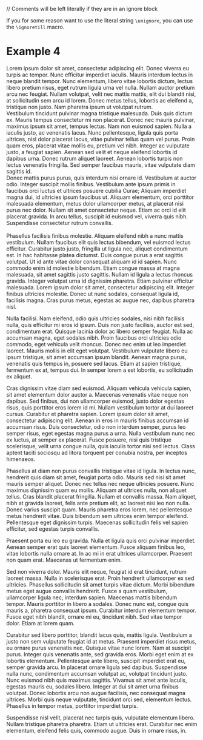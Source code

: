 

// Comments will be left literally if they are in an ignore block

If you for some reason want to use the literal string `\unignore`, you can use
the `\ignoretill` macro.


# Example 4

Lorem ipsum dolor sit amet, consectetur adipiscing elit. Donec viverra
eu turpis ac tempor. Nunc efficitur imperdiet iaculis. Mauris interdum
lectus in neque blandit tempor. Nunc elementum, libero vitae lobortis
dictum, lectus libero pretium risus, eget rutrum ligula urna vel
nulla. Nullam auctor pretium arcu nec feugiat. Nullam volutpat, velit
nec mattis mattis, elit dui blandit nisi, at sollicitudin sem arcu id
lorem. Donec metus tellus, lobortis ac eleifend a, tristique non
justo. Nam pharetra ipsum ut volutpat rutrum.\
 Vestibulum tincidunt
pulvinar magna tristique malesuada. Duis quis dictum ex. Mauris tempus
consectetur mi non placerat. Donec nec mauris pulvinar, maximus ipsum
sit amet, tempus lectus. Nam non euismod sapien. Nulla a iaculis justo,
ac venenatis lacus. Nunc pellentesque, ligula quis porta ultrices, nisl
dolor placerat lacus, vitae pulvinar tellus quam vel purus. Proin quam
eros, placerat vitae mollis eu, pretium vel nibh. Integer ac vulputate
justo, a feugiat sapien. Aenean sed velit et neque eleifend lobortis id
dapibus urna. Donec rutrum aliquet laoreet. Aenean lobortis turpis non
lectus venenatis fringilla. Sed semper faucibus mauris, vitae vulputate
diam sagittis id.\
 Donec mattis purus purus, quis interdum nisi ornare
id. Vestibulum at auctor odio. Integer suscipit mollis
finibus. Vestibulum ante ipsum primis in faucibus orci luctus et
ultrices posuere cubilia Curae; Aliquam imperdiet magna dui, id
ultricies ipsum faucibus ut. Aliquam elementum, orci porttitor malesuada
elementum, metus dolor ullamcorper metus, at placerat nisi purus nec
dolor. Nullam sit amet consectetur neque. Etiam ac orci id elit placerat
gravida. In arcu tellus, suscipit id euismod vel, viverra quis
nibh. Suspendisse consectetur rutrum convallis.\
\
 Phasellus facilisis
finibus molestie. Aliquam eleifend nibh a nunc mattis vestibulum. Nullam
faucibus elit quis lectus bibendum, vel euismod lectus
efficitur. Curabitur justo justo, fringilla ut ligula nec, aliquet
condimentum est. In hac habitasse platea dictumst. Duis congue purus a
erat sagittis volutpat. Ut id ante vitae dolor consequat aliquam id id
sapien. Nunc commodo enim id molestie bibendum. Etiam congue massa at
magna malesuada, sit amet sagittis justo sagittis. Nullam id ligula a
lectus rhoncus gravida. Integer volutpat urna id dignissim
pharetra. Etiam pulvinar efficitur malesuada. Lorem ipsum dolor sit
amet, consectetur adipiscing elit. Integer finibus ultricies
molestie. Donec ut nunc sodales, consequat ligula id, facilisis
magna. Cras purus metus, egestas ac augue nec, dapibus pharetra nisl.

Nulla facilisi. Nam eleifend, odio quis ultricies sodales, nisi nibh
facilisis nulla, quis efficitur mi eros id ipsum. Duis non justo
facilisis, auctor est sed, condimentum erat. Quisque lacinia dolor ac
libero semper feugiat. Nulla ac accumsan magna, eget sodales nibh. Proin
faucibus orci ultricies odio commodo, eget vehicula velit rhoncus. Donec
nec enim ut leo imperdiet laoreet. Mauris mollis in elit eget
volutpat. Vestibulum vulputate libero eu ipsum tristique, sit amet
accumsan ipsum blandit. Aenean magna purus, venenatis quis tempus in,
posuere sed lacus. Etiam at sapien tristique, fermentum ex at, tempus
dui. In semper lorem a est lobortis, eu sollicitudin ex aliquet.

Cras dignissim vitae diam sed euismod. Aliquam vehicula vehicula sapien,
sit amet elementum dolor auctor a. Maecenas venenatis vitae neque non
dapibus. Sed finibus, dui non ullamcorper euismod, justo dolor egestas
risus, quis porttitor eros lorem id mi. Nullam vestibulum tortor at dui
laoreet cursus. Curabitur et pharetra sapien. Lorem ipsum dolor sit
amet, consectetur adipiscing elit. Aenean in eros in mauris finibus
accumsan id accumsan risus. Duis consectetur, odio non interdum semper,
purus leo semper risus, eget egestas magna purus a urna. Nulla
vestibulum nunc nec ex luctus, at semper ex placerat. Fusce posuere,
nisi quis tristique scelerisque, velit urna congue nulla, quis iaculis
tortor nisi sed lectus. Class aptent taciti sociosqu ad litora torquent
per conubia nostra, per inceptos himenaeos.

Phasellus at diam non purus convallis tristique vitae id ligula. In
lectus nunc, hendrerit quis diam sit amet, feugiat porta odio. Mauris
sed nisi sit amet mauris semper aliquet. Donec nec tellus nec neque
ultricies posuere. Nunc maximus dignissim quam eu mollis. Aliquam at
ultrices nulla, non aliquet tellus. Cras blandit placerat
fringilla. Nullam et convallis massa. Nam aliquet, nibh at gravida
laoreet, felis ante pretium elit, ac laoreet nisi leo non nulla. Donec
varius suscipit quam. Mauris pharetra eros lorem, nec pellentesque metus
hendrerit vitae. Duis bibendum sem ultrices enim tempor
eleifend. Pellentesque eget dignissim turpis. Maecenas sollicitudin
felis vel sapien efficitur, sed egestas turpis convallis.

Praesent porta eu leo eu gravida. Nulla et ligula quis orci pulvinar
imperdiet. Aenean semper erat quis laoreet elementum. Fusce aliquam
finibus leo, vitae lobortis nulla ornare at. In ac mi in erat ultrices
ullamcorper. Praesent non quam erat. Maecenas ut fermentum enim.

Sed non viverra dolor. Mauris elit neque, feugiat id erat tincidunt,
rutrum laoreet massa. Nulla in scelerisque erat. Proin hendrerit
ullamcorper ex sed ultricies. Phasellus sollicitudin sit amet turpis
vitae dictum. Morbi bibendum metus eget augue convallis hendrerit. Fusce
a quam vestibulum, ullamcorper ligula nec, interdum sapien. Maecenas
mattis bibendum tempor. Mauris porttitor in libero a sodales. Donec nunc
est, congue quis mauris a, pharetra consequat ipsum. Curabitur interdum
elementum tempor. Fusce eget nibh blandit, ornare mi eu, tincidunt
nibh. Sed vitae tempor dolor. Etiam at lorem quam.

Curabitur sed libero porttitor, blandit lacus quis, mattis
ligula. Vestibulum a justo non sem vulputate feugiat id at
metus. Praesent imperdiet risus metus, eu ornare purus venenatis
nec. Quisque vitae nunc lorem. Nam at suscipit purus. Integer quis
venenatis ante, sed gravida eros. Morbi eget enim at ex lobortis
elementum. Pellentesque ante libero, suscipit imperdiet erat eu, semper
gravida arcu. In placerat ornare ligula sed dapibus. Suspendisse nulla
nunc, condimentum accumsan volutpat ac, volutpat tincidunt justo. Nunc
euismod nibh quis maximus sagittis. Vivamus sit amet ante iaculis,
egestas mauris eu, sodales libero. Integer at dui sit amet urna finibus
volutpat. Donec lobortis arcu non augue facilisis, nec consequat magna
ultrices. Morbi quis neque vulputate, tincidunt orci sed, elementum
lectus. Phasellus in tempor metus, porttitor imperdiet turpis.

Suspendisse nisl velit, placerat nec turpis quis, vulputate elementum
libero. Nullam tristique pharetra pharetra. Etiam ut ultricies
erat. Curabitur nec enim elementum, eleifend felis quis, commodo
augue. Duis in ornare risus, in.
